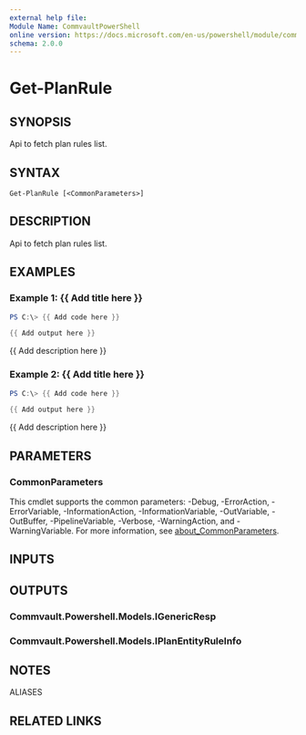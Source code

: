 ```yaml
---
external help file:
Module Name: CommvaultPowerShell
online version: https://docs.microsoft.com/en-us/powershell/module/commvaultpowershell/get-planrule
schema: 2.0.0
---
```


# Get-PlanRule

## SYNOPSIS
Api to fetch plan rules list.

## SYNTAX

```
Get-PlanRule [<CommonParameters>]
```

## DESCRIPTION
Api to fetch plan rules list.

## EXAMPLES

### Example 1: {{ Add title here }}
```powershell
PS C:\> {{ Add code here }}

{{ Add output here }}
```

{{ Add description here }}

### Example 2: {{ Add title here }}
```powershell
PS C:\> {{ Add code here }}

{{ Add output here }}
```

{{ Add description here }}

## PARAMETERS

### CommonParameters
This cmdlet supports the common parameters: -Debug, -ErrorAction, -ErrorVariable, -InformationAction, -InformationVariable, -OutVariable, -OutBuffer, -PipelineVariable, -Verbose, -WarningAction, and -WarningVariable. For more information, see [about_CommonParameters](http://go.microsoft.com/fwlink/?LinkID=113216).

## INPUTS

## OUTPUTS

### Commvault.Powershell.Models.IGenericResp

### Commvault.Powershell.Models.IPlanEntityRuleInfo

## NOTES

ALIASES

## RELATED LINKS

